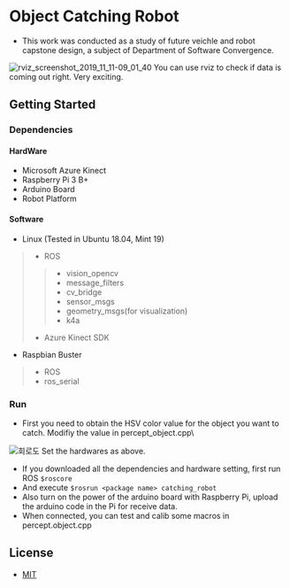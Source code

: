 # Object Catching Robot
* This work was conducted as a study of future veichle and robot capstone design, a subject of Department of Software Convergence.

![rviz_screenshot_2019_11_11-09_01_40](https://user-images.githubusercontent.com/45928371/84251252-10701f80-ab48-11ea-8975-5bfe35a657cc.png)
You can use rviz to check if data is coming out right. Very exciting.

## Getting Started
### Dependencies
#### HardWare
* Microsoft Azure Kinect
* Raspberry Pi 3 B+
* Arduino Board
* Robot Platform
#### Software
* Linux (Tested in Ubuntu 18.04, Mint 19)
> * ROS
>> * vision_opencv
>> * message_filters
>> * cv_bridge
>> * sensor_msgs
>> * geometry_msgs(for visualization)
>> * k4a
> * Azure Kinect SDK
* Raspbian Buster
> * ROS
> * ros_serial

### Run
* First you need to obtain the HSV color value for the object you want to catch. Modifiy the value in percept_object.cpp\

![회로도](https://user-images.githubusercontent.com/45928371/84251775-c2a7e700-ab48-11ea-8790-fa97cac82c89.png)
Set the hardwares as above.

* If you downloaded all the dependencies and hardware setting, first run ROS
`$roscore`
* And execute
`$rosrun <package name> catching_robot`
* Also turn on the power of the arduino board with Raspberry Pi, upload the arduino code in the Pi for receive data.
* When connected, you can test and calib some macros in percept.object.cpp

## License
* [MIT](https://choosealicense.com/licenses/mit/)
